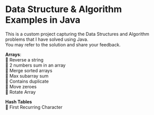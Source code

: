 # Data Structure & Algorithm Examples in Java
This is a custom project capturing the Data Structures and Algorithm problems that I have solved using Java. <br>
You may refer to the solution and share your feedback.

<b>Arrays</b>:<br>
  🍕 Reverse a string <br>
  🍔 2 numbers sum in an array <br>
  🍟 Merge sorted arrays <br>
  🌭 Max subarray sum <br>
  🍿 Contains duplicate <br>
  🥓 Move zeroes <br>
  🍳 Rotate Array<br>

<b>Hash Tables</b><br>
  🧇 First Recurring Character <br>
  
